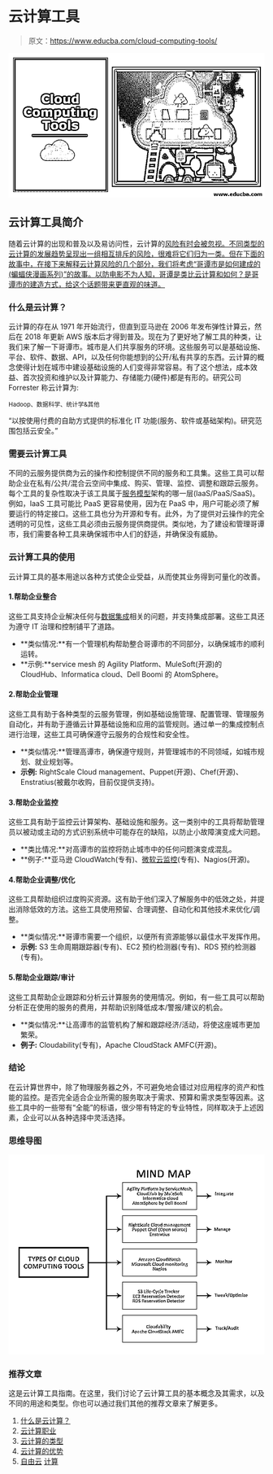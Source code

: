 # 云计算工具

> 原文：<https://www.educba.com/cloud-computing-tools/>

![Cloud Computing Tools](img/9fec1b710266408a93162e921fa800ab.png)



## 云计算工具简介

随着云计算的出现和普及以及易访问性，云计算的[风险有时会被忽视。不同类型的云计算的发展趋势呈现出一组相互排斥的风险，很难将它们归为一类。但在下面的故事中，在接下来解释云计算风险的几个部分，我们将考虑“哥谭市是如何建成的(蝙蝠侠漫画系列)”的故事。以防电影不为人知，哥谭是类比云计算和如何？是哥谭市的建造方式，给这个话题带来更直观的味道。](https://www.educba.com/risks-of-cloud-computing/)

### 什么是云计算？

云计算的存在从 1971 年开始流行，但直到亚马逊在 2006 年发布弹性计算云，然后在 2018 年更新 AWS 版本后才得到普及。现在为了更好地了解工具的种类，让我们来了解一下哥谭市。城市是人们共享服务的环境。这些服务可以是基础设施、平台、软件、数据、API，以及任何你能想到的公开/私有共享的东西。云计算的概念使得计划在城市中建设基础设施的人们变得非常容易。有了这个想法，成本效益、首次投资和维护以及计算能力、存储能力(硬件)都是有形的。研究公司 Forrester 称云计算为:

<small>Hadoop、数据科学、统计学&其他</small>

“以按使用付费的自助方式提供的标准化 IT 功能(服务、软件或基础架构)。研究范围包括云安全。”

### 需要云计算工具

不同的云服务提供商为云的操作和控制提供不同的服务和工具集。这些工具可以帮助企业在私有/公共/混合云空间中集成、购买、管理、监控、调整和跟踪云服务。每个工具的复杂性取决于该工具属于[服务模型](https://www.educba.com/cloud-service-models/)架构的哪一层(IaaS/PaaS/SaaS)。例如，IaaS 工具可能比 PaaS 更容易使用，因为在 PaaS 中，用户可能必须了解要运行的特定接口。这些工具也分为开源和专有。此外，为了提供对云操作的完全透明的可见性，这些工具必须由云服务提供商提供。类似地，为了建设和管理哥谭市，我们需要各种工具来确保城市中人们的舒适，并确保没有威胁。

### 云计算工具的使用

云计算工具的基本用途以各种方式使企业受益，从而使其业务得到可量化的改善。

#### 1.帮助企业整合

这些工具支持企业解决任何与[数据集成](https://www.educba.com/what-is-data-integration/)相关的问题，并支持集成部署。这些工具还为遵守 IT 治理和控制铺平了道路。

*   **类似情况:**有一个管理机构帮助整合哥谭市的不同部分，以确保城市的顺利运转。
*   **示例:**service mesh 的 Agility Platform、MuleSoft(开源)的 CloudHub、Informatica cloud、Dell Boomi 的 AtomSphere。

#### 2.帮助企业管理

这些工具有助于各种类型的云服务管理，例如基础设施管理、配置管理、管理服务自动化，并有助于遵循云计算基础设施和应用的监管规则。通过单一的集成控制点进行治理，这些工具可确保遵守云服务的合规性和安全性。

*   **类似情况:**管理高谭市，确保遵守规则，并管理城市的不同领域，如城市规划、就业规划等。
*   **示例:** RightScale Cloud management、Puppet(开源)、Chef(开源)、Enstratius(被戴尔收购，目前仅提供支持)。

#### 3.帮助企业监控

这些工具有助于监控云计算架构、基础设施和服务。这一类别中的工具将帮助管理员以被动或主动的方式识别系统中可能存在的缺陷，以防止小故障演变成大问题。

*   **类比情况:**对高谭市的监控将防止城市中的任何问题演变成混乱。
*   **例子:**亚马逊 CloudWatch(专有)、[微软云监控](https://www.educba.com/cloud-monitoring-tools/)(专有)、Nagios(开源)。

#### 4.帮助企业调整/优化

这些工具帮助组织过度购买资源。这有助于他们深入了解服务中的低效之处，并提出消除低效的方法。这些工具使用预留、合理调整、自动化和其他技术来优化/调整。

*   **类似情况:**哥谭市需要一个组织，以便所有资源能够以最佳水平发挥作用。
*   **示例:** S3 生命周期跟踪器(专有)、EC2 预约检测器(专有)、RDS 预约检测器(专有)。

#### 5.帮助企业跟踪/审计

这些工具帮助企业跟踪和分析云计算服务的使用情况。例如，有一些工具可以帮助分析正在使用的服务的费用，并帮助识别降低成本/警报/建议的机会。

*   **类似情况:**让高谭市的监管机构了解和跟踪经济/活动，将使这座城市更加繁荣。
*   **例子:** Cloudability(专有)，Apache CloudStack AMFC(开源)。

### 结论

在云计算世界中，除了物理服务器之外，不可避免地会错过对应用程序的资产和性能的监控。是否完全适合企业所需的服务取决于需求、预算和需求类型等因素。这些工具中的一些带有“全能”的标语，很少带有特定的专业特性，同样取决于上述因素，企业可以从各种选择中灵活选择。

### 思维导图

![mind-map](img/33c95baa1272d394d53b1f88ee4b5081.png)



### 推荐文章

这是云计算工具指南。在这里，我们讨论了云计算工具的基本概念及其需求，以及不同的用途和类型。你也可以通过我们其他的推荐文章来了解更多。

1.  [什么是云计算？](https://www.educba.com/what-is-cloud-computing/)
2.  [云计算职业](https://www.educba.com/career-in-cloud-computing/)
3.  [云计算的类型](https://www.educba.com/types-of-cloud-computing/)
4.  [云计算的优势](https://www.educba.com/advantages-of-cloud-computing/)
5.  [自由云](https://www.educba.com/free-cloud-computing/) [计算](https://www.educba.com/free-cloud-computing/)





